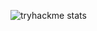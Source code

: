 ![tryhackme stats](https://raw.githubusercontent.com/<chiara.iurat>/<chiara.iurat>/master/assets/thm_propic.png)

